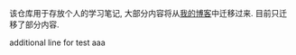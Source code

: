 该仓库用于存放个人的学习笔记, 大部分内容将从[我的博客](https://blog.csdn.net/jdbdh)中迁移过来. 目前只迁移了部分内容.

additional line for test
aaa
